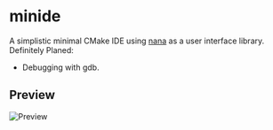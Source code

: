 # minide

A simplistic minimal CMake IDE using [nana](http://nanapro.org/) as a user interface library.
Definitely Planed: 
  - Debugging with gdb.

## Preview
![Preview](https://user-images.githubusercontent.com/6238896/35418858-255ede54-0235-11e8-9244-69542d108f32.png)
